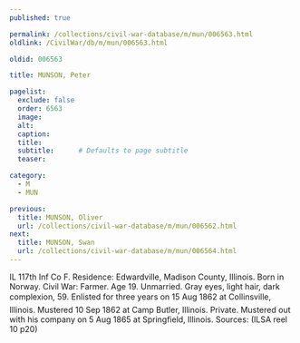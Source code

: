 ```yaml
---
published: true

permalink: /collections/civil-war-database/m/mun/006563.html
oldlink: /CivilWar/db/m/mun/006563.html

oldid: 006563

title: MUNSON, Peter

pagelist:
  exclude: false
  order: 6563
  image: 
  alt:
  caption:
  title:
  subtitle:      # Defaults to page subtitle
  teaser:

category: 
  - M 
  - MUN

previous:
  title: MUNSON, Oliver
  url: /collections/civil-war-database/m/mun/006562.html  
next:
  title: MUNSON, Swan
  url: /collections/civil-war-database/m/mun/006564.html   
---
```

IL 117th Inf Co F. Residence: Edwardville, Madison County, Illinois. Born in Norway. Civil War: Farmer. Age 19. Unmarried. Gray eyes, light hair, dark complexion, 5&#146;9&#148;. Enlisted for three years on 15 Aug 1862 at Collinsville, Illinois. Mustered 10 Sep 1862 at Camp Butler, Illinois. Private. Mustered out with his company on 5 Aug 1865 at Springfield, Illinois. Sources: (ILSA reel 10 p20)